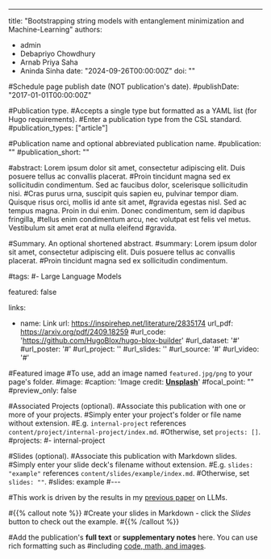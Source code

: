 ---
title: "Bootstrapping string models with entanglement minimization and Machine-Learning"
authors:
- admin
- Debapriyo Chowdhury
- Arnab Priya Saha
- Aninda Sinha
date: "2024-09-26T00:00:00Z"
doi: ""

#Schedule page publish date (NOT publication's date).
#publishDate: "2017-01-01T00:00:00Z"

#Publication type.
#Accepts a single type but formatted as a YAML list (for Hugo requirements).
#Enter a publication type from the CSL standard.
#publication_types: ["article"]

#Publication name and optional abbreviated publication name.
#publication: ""
#publication_short: ""

#abstract: Lorem ipsum dolor sit amet, consectetur adipiscing elit. Duis posuere tellus ac convallis placerat. #Proin tincidunt magna sed ex sollicitudin condimentum. Sed ac faucibus dolor, scelerisque sollicitudin nisi. #Cras purus urna, suscipit quis sapien eu, pulvinar tempor diam. Quisque risus orci, mollis id ante sit amet, #gravida egestas nisl. Sed ac tempus magna. Proin in dui enim. Donec condimentum, sem id dapibus fringilla, #tellus enim condimentum arcu, nec volutpat est felis vel metus. Vestibulum sit amet erat at nulla eleifend #gravida.

#Summary. An optional shortened abstract.
#summary: Lorem ipsum dolor sit amet, consectetur adipiscing elit. Duis posuere tellus ac convallis placerat. #Proin tincidunt magna sed ex sollicitudin condimentum.

#tags:
#- Large Language Models

featured: false

links:
- name: Link
  url: https://inspirehep.net/literature/2835174
url_pdf: https://arxiv.org/pdf/2409.18259
#url_code: 'https://github.com/HugoBlox/hugo-blox-builder'
#url_dataset: '#'
#url_poster: '#'
#url_project: ''
#url_slides: ''
#url_source: '#'
#url_video: '#'

#Featured image
#To use, add an image named `featured.jpg/png` to your page's folder. 
#image:
  #caption: 'Image credit: [**Unsplash**](https://unsplash.com/photos/s9CC2SKySJM)'
  #focal_point: ""
  #preview_only: false

#Associated Projects (optional).
#Associate this publication with one or more of your projects.
#Simply enter your project's folder or file name without extension.
#E.g. `internal-project` references `content/project/internal-project/index.md`.
#Otherwise, set `projects: []`.
#projects:
#- internal-project

#Slides (optional).
#Associate this publication with Markdown slides.
#Simply enter your slide deck's filename without extension.
#E.g. `slides: "example"` references `content/slides/example/index.md`.
#Otherwise, set `slides: ""`.
#slides: example
#---

#This work is driven by the results in my [previous paper](/publication/conference-paper/) on LLMs.

#{{% callout note %}}
#Create your slides in Markdown - click the *Slides* button to check out the example.
#{{% /callout %}}

#Add the publication's **full text** or **supplementary notes** here. You can use rich formatting such as #including [code, math, and images](https://docs.hugoblox.com/content/writing-markdown-latex/).
